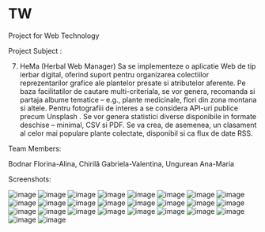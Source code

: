 # TW
Project for Web Technology 

Project Subject :

7. HeMa (Herbal Web Manager)
Sa se implementeze o aplicatie Web de tip ierbar digital, oferind suport pentru organizarea colectiilor reprezentarilor grafice ale plantelor presate si atributelor aferente. Pe baza facilitatilor de cautare multi-criteriala, se vor genera, recomanda si partaja albume tematice – e.g., plante medicinale, flori din zona montana si altele. Pentru fotografiii de interes a se considera API-uri publice precum Unsplash . Se vor genera statistici diverse disponibile in formate deschise – minimal, CSV si PDF. Se va crea, de asemenea, un clasament al celor mai populare plante colectate, disponibil si ca flux de date RSS.

Team Members:

Bodnar Florina-Alina, Chirilă Gabriela-Valentina, Ungurean Ana-Maria

Screenshots:

![image](https://github.com/anaungurean/TW/assets/100145889/c1e45173-1293-4cea-ac39-40763770a5ee)
![image](https://github.com/anaungurean/TW/assets/100145889/1faa0f5f-e14a-408a-9b6f-508f2f3537ad)
![image](https://github.com/anaungurean/TW/assets/100145889/c0c5825d-3eb9-4354-a769-32ed299854d4)
![image](https://github.com/anaungurean/TW/assets/100145889/9e7014d5-f2cf-46eb-8972-90b4936de9df)
![image](https://github.com/anaungurean/TW/assets/100145889/2b6f6228-41cc-40af-9d4d-258473812668)
![image](https://github.com/anaungurean/TW/assets/100145889/456b63c9-1fbb-492e-902f-86a6b034e59c)
![image](https://github.com/anaungurean/TW/assets/100145889/2abca3e0-ee14-4e57-8487-94fc935547c6)
![image](https://github.com/anaungurean/TW/assets/100145889/3311a3fb-3f39-4b30-acff-7a13ab89a019)
![image](https://github.com/anaungurean/TW/assets/100145889/585f27ad-74ee-4844-8f63-b4c4d97ae8ba)
![image](https://github.com/anaungurean/TW/assets/100145889/2ba9c1e0-efb5-4318-b2ca-2bbc4db0f8c9)
![image](https://github.com/anaungurean/TW/assets/100145889/3fae391d-5a7d-496d-ab99-4034b5c59d3c)
![image](https://github.com/anaungurean/TW/assets/100145889/f48a664e-3d49-469b-9821-8df19f20711d)
![image](https://github.com/anaungurean/TW/assets/100145889/b992a75d-964b-450d-85e9-1b2aefd23c2f)
![image](https://github.com/anaungurean/TW/assets/100145889/517e8000-6bbb-48d0-ad7b-516911b65b3c)
![image](https://github.com/anaungurean/TW/assets/100145889/5da39093-5e57-4e9d-bf0f-e8d81fdd3de8)
![image](https://github.com/anaungurean/TW/assets/100145889/884a2d63-9fa9-4512-a7e3-00911b3e5558)
![image](https://github.com/anaungurean/TW/assets/100145889/4169cbd3-a615-41ca-b6b0-6117b9e2ade0)
![image](https://github.com/anaungurean/TW/assets/100145889/493d51ff-79dd-443d-9600-a78801ce1faa)
![image](https://github.com/anaungurean/TW/assets/100145889/de446fb1-2957-47e6-8d76-85cdd68a35f9)
![image](https://github.com/anaungurean/TW/assets/100145889/47f38cb9-7aac-45c7-84b3-17ff9634c750)
![image](https://github.com/anaungurean/TW/assets/100145889/2b3bda46-1e15-43c4-846a-18146f1c1418)
![image](https://github.com/anaungurean/TW/assets/100145889/c4267b83-daaa-444a-800c-7b420b136f0e)
![image](https://github.com/anaungurean/TW/assets/100145889/b356dc3a-c901-4e38-a09f-e8f1760a7fc1)
![image](https://github.com/anaungurean/TW/assets/100145889/d85007b2-def5-4ed4-82d5-2adabef07ba4)
![image](https://github.com/anaungurean/TW/assets/100145889/c24e4f54-e4b4-46df-b5a4-8fbf9f761d5f)
![image](https://github.com/anaungurean/TW/assets/100145889/cb70e25b-bfd8-4a16-8cea-6411378f7507)






